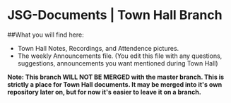 JSG-Documents | Town Hall Branch
=============
##What you will find here:
- Town Hall Notes, Recordings, and Attendence pictures.
- The weekly Announcements file.
(You edit this file with any questions, suggestions, announcements you want mentioned during Town Hall)

**Note: This branch WILL NOT BE MERGED with the master branch. This is strictly a place for Town Hall documents. It may be merged into it's own repository later on, but for now it's easier to leave it on a branch.**
